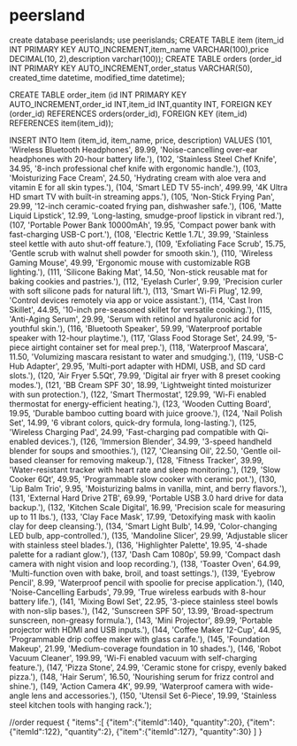 # peersland
create database peerislands;
use peerislands;
CREATE TABLE item (item_id INT PRIMARY KEY AUTO_INCREMENT,item_name VARCHAR(100),price DECIMAL(10, 2),description varchar(100));
CREATE TABLE orders (order_id INT PRIMARY KEY AUTO_INCREMENT,order_status VARCHAR(50), created_time datetime, modified_time datetime);

CREATE TABLE order_item (id INT PRIMARY KEY AUTO_INCREMENT,order_id INT,item_id INT,quantity INT,
FOREIGN KEY (order_id) REFERENCES orders(order_id), FOREIGN KEY (item_id) REFERENCES item(item_id)); 

INSERT INTO Item (item_id, item_name, price, description) VALUES
(101, 'Wireless Bluetooth Headphones', 89.99, 'Noise-cancelling over-ear headphones with 20-hour battery life.'),
(102, 'Stainless Steel Chef Knife', 34.95, '8-inch professional chef knife with ergonomic handle.'),
(103, 'Moisturizing Face Cream', 24.50, 'Hydrating cream with aloe vera and vitamin E for all skin types.'),
(104, 'Smart LED TV 55-inch', 499.99, '4K Ultra HD smart TV with built-in streaming apps.'),
(105, 'Non-Stick Frying Pan', 29.99, '12-inch ceramic-coated frying pan, dishwasher safe.'),
(106, 'Matte Liquid Lipstick', 12.99, 'Long-lasting, smudge-proof lipstick in vibrant red.'),
(107, 'Portable Power Bank 10000mAh', 19.95, 'Compact power bank with fast-charging USB-C port.'),
(108, 'Electric Kettle 1.7L', 39.99, 'Stainless steel kettle with auto shut-off feature.'),
(109, 'Exfoliating Face Scrub', 15.75, 'Gentle scrub with walnut shell powder for smooth skin.'),
(110, 'Wireless Gaming Mouse', 49.99, 'Ergonomic mouse with customizable RGB lighting.'),
(111, 'Silicone Baking Mat', 14.50, 'Non-stick reusable mat for baking cookies and pastries.'),
(112, 'Eyelash Curler', 9.99, 'Precision curler with soft silicone pads for natural lift.'),
(113, 'Smart Wi-Fi Plug', 12.99, 'Control devices remotely via app or voice assistant.'),
(114, 'Cast Iron Skillet', 44.95, '10-inch pre-seasoned skillet for versatile cooking.'),
(115, 'Anti-Aging Serum', 29.99, 'Serum with retinol and hyaluronic acid for youthful skin.'),
(116, 'Bluetooth Speaker', 59.99, 'Waterproof portable speaker with 12-hour playtime.'),
(117, 'Glass Food Storage Set', 24.99, '5-piece airtight container set for meal prep.'),
(118, 'Waterproof Mascara', 11.50, 'Volumizing mascara resistant to water and smudging.'),
(119, 'USB-C Hub Adapter', 29.95, 'Multi-port adapter with HDMI, USB, and SD card slots.'),
(120, 'Air Fryer 5.5Qt', 79.99, 'Digital air fryer with 8 preset cooking modes.'),
(121, 'BB Cream SPF 30', 18.99, 'Lightweight tinted moisturizer with sun protection.'),
(122, 'Smart Thermostat', 129.99, 'Wi-Fi enabled thermostat for energy-efficient heating.'),
(123, 'Wooden Cutting Board', 19.95, 'Durable bamboo cutting board with juice groove.'),
(124, 'Nail Polish Set', 14.99, '6 vibrant colors, quick-dry formula, long-lasting.'),
(125, 'Wireless Charging Pad', 24.99, 'Fast-charging pad compatible with Qi-enabled devices.'),
(126, 'Immersion Blender', 34.99, '3-speed handheld blender for soups and smoothies.'),
(127, 'Cleansing Oil', 22.50, 'Gentle oil-based cleanser for removing makeup.'),
(128, 'Fitness Tracker', 39.99, 'Water-resistant tracker with heart rate and sleep monitoring.'),
(129, 'Slow Cooker 6Qt', 49.95, 'Programmable slow cooker with ceramic pot.'),
(130, 'Lip Balm Trio', 9.95, 'Moisturizing balms in vanilla, mint, and berry flavors.'),
(131, 'External Hard Drive 2TB', 69.99, 'Portable USB 3.0 hard drive for data backup.'),
(132, 'Kitchen Scale Digital', 16.99, 'Precision scale for measuring up to 11 lbs.'),
(133, 'Clay Face Mask', 17.99, 'Detoxifying mask with kaolin clay for deep cleansing.'),
(134, 'Smart Light Bulb', 14.99, 'Color-changing LED bulb, app-controlled.'),
(135, 'Mandoline Slicer', 29.99, 'Adjustable slicer with stainless steel blades.'),
(136, 'Highlighter Palette', 19.95, '4-shade palette for a radiant glow.'),
(137, 'Dash Cam 1080p', 59.99, 'Compact dash camera with night vision and loop recording.'),
(138, 'Toaster Oven', 64.99, 'Multi-function oven with bake, broil, and toast settings.'),
(139, 'Eyebrow Pencil', 8.99, 'Waterproof pencil with spoolie for precise application.'),
(140, 'Noise-Cancelling Earbuds', 79.99, 'True wireless earbuds with 8-hour battery life.'),
(141, 'Mixing Bowl Set', 22.95, '3-piece stainless steel bowls with non-slip bases.'),
(142, 'Sunscreen SPF 50', 13.99, 'Broad-spectrum sunscreen, non-greasy formula.'),
(143, 'Mini Projector', 89.99, 'Portable projector with HDMI and USB inputs.'),
(144, 'Coffee Maker 12-Cup', 44.95, 'Programmable drip coffee maker with glass carafe.'),
(145, 'Foundation Makeup', 21.99, 'Medium-coverage foundation in 10 shades.'),
(146, 'Robot Vacuum Cleaner', 199.99, 'Wi-Fi enabled vacuum with self-charging feature.'),
(147, 'Pizza Stone', 24.99, 'Ceramic stone for crispy, evenly baked pizza.'),
(148, 'Hair Serum', 16.50, 'Nourishing serum for frizz control and shine.'),
(149, 'Action Camera 4K', 99.99, 'Waterproof camera with wide-angle lens and accessories.'),
(150, 'Utensil Set 6-Piece', 19.99, 'Stainless steel kitchen tools with hanging rack.');





//order request
{
   "items":[
      {"item":{"itemId":140}, "quantity":20},
      {"item":{"itemId":122}, "quantity":2},
      {"item":{"itemId":127}, "quantity":30}
   ]
}
